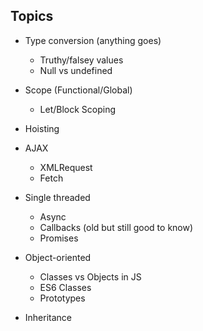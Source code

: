 ## Topics

- Type conversion (anything goes)
  - Truthy/falsey values
  - Null vs undefined

- Scope (Functional/Global)
  - Let/Block Scoping

- Hoisting

- AJAX
  - XMLRequest
  - Fetch

- Single threaded
  - Async
  - Callbacks (old but still good to know)
  - Promises

- Object-oriented
  - Classes vs Objects in JS
  - ES6 Classes
  - Prototypes

- Inheritance